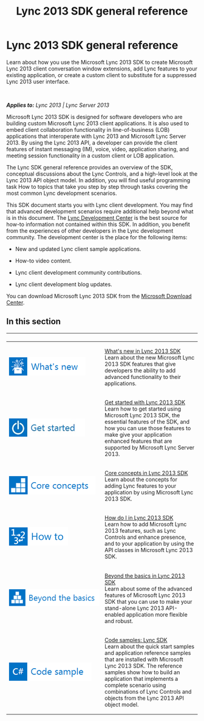 ﻿---
title: Lync 2013 SDK general reference
TOCTitle: Lync 2013 SDK general reference
ms:assetid: 0a6f5019-cffe-4e0c-aeae-22878f48e868
ms:mtpsurl: https://msdn.microsoft.com/en-us/library/JJ937254(v=office.15)
ms:contentKeyID: 50877071
ms.date: 07/24/2014
mtps_version: v=office.15
---

# Lync 2013 SDK general reference

Learn about how you use the Microsoft Lync 2013 SDK to create Microsoft Lync 2013 client conversation window extensions, add Lync features to your existing application, or create a custom client to substitute for a suppressed Lync 2013 user interface.


![Conceptual overview topic](images/JJ937254.mod_icon_badge_conoverview(Office.15).png "Conceptual overview topic")

_**Applies to:** Lync 2013 | Lync Server 2013_

Microsoft Lync 2013 SDK is designed for software developers who are building custom Microsoft Lync 2013 client applications. It is also used to embed client collaboration functionality in line-of-business (LOB) applications that interoperate with Lync 2013 and Microsoft Lync Server 2013. By using the Lync 2013 API, a developer can provide the client features of instant messaging (IM), voice, video, application sharing, and meeting session functionality in a custom client or LOB application.

The Lync SDK general reference provides an overview of the SDK, conceptual discussions about the Lync Controls, and a high-level look at the Lync 2013 API object model. In addition, you will find useful programming task How to topics that take you step by step through tasks covering the most common Lync development scenarios.

This SDK document starts you with Lync client development. You may find that advanced development scenarios require additional help beyond what is in this document. The [Lync Development Center](http://go.microsoft.com/fwlink/?linkid=201840) is the best source for how-to information not contained within this SDK. In addition, you benefit from the experiences of other developers in the Lync development community. The development center is the place for the following items:

  - New and updated Lync client sample applications.

  - How-to video content.

  - Lync client development community contributions.

  - Lync client development blog updates.

You can download Microsoft Lync 2013 SDK from the [Microsoft Download Center](http://www.microsoft.com/en-us/download/details.aspx?id=30350).

## In this section

<table>
<colgroup>
<col style="width: 50%" />
<col style="width: 50%" />
</colgroup>
<thead>
<tr class="header">
<th><p></p></th>
<th><p></p></th>
</tr>
</thead>
<tbody>
<tr class="odd">
<td><p><img src="images/JJ933179.mod_icon_whatsnew_long(Office.15).png" title="What&#39;s new topic" alt="What&#39;s new topic" /></p></td>
<td><p><a href="what-s-new-in-lync-2013-sdk.md">What's new in Lync 2013 SDK</a><br />
Learn about the new Microsoft Lync 2013 SDK features that give developers the ability to add advanced functionality to their applications.</p></td>
</tr>
<tr class="even">
<td><p><img src="images/JJ937254.mod_icon_getstarted_long(Office.15).jpg" title="Get started" alt="Get started" /></p></td>
<td><p><a href="get-started-with-lync-2013-sdk.md">Get started with Lync 2013 SDK</a><br />
Learn how to get started using Microsoft Lync 2013 SDK, the essential features of the SDK, and how you can use those features to make give your application enhanced features that are supported by Microsoft Lync Server 2013.</p></td>
</tr>
<tr class="odd">
<td><p><img src="images/JJ933133.mod_icon_CoreConcepts_long(Office.15).png" title="Core concepts" alt="Core concepts" /></p></td>
<td><p><a href="core-concepts-in-lync-2013-sdk.md">Core concepts in Lync 2013 SDK</a><br />
Learn about the concepts for adding Lync features to your application by using Microsoft Lync 2013 SDK.</p></td>
</tr>
<tr class="even">
<td><p><img src="images/JJ937254.mod_icon_howto(Office.15).png" title="How to topic" alt="How to topic" /></p></td>
<td><p><a href="how-do-i-in-lync-2013-sdk.md">How do I in Lync 2013 SDK</a><br />
Learn how to add Microsoft Lync 2013 features, such as Lync Controls and enhance presence, and to your application by using the API classes in Microsoft Lync 2013 SDK.</p></td>
</tr>
<tr class="odd">
<td><p><img src="images/JJ945548.mod_icon_beyondbasics_long(Office.15).png" title="Beyond the basics topic" alt="Beyond the basics topic" /></p></td>
<td><p><a href="beyond-the-basics-in-lync-2013-sdk.md">Beyond the basics in Lync 2013 SDK</a><br />
Learn about some of the advanced features of Microsoft Lync 2013 SDK that you can use to make your stand-alone Lync 2013 API-enabled application more flexible and robust.</p></td>
</tr>
<tr class="even">
<td><p><img src="images/JJ937254.mod_icon_codesample_long(Office.15).png" title="Code sample topic" alt="Code sample topic" /></p></td>
<td><p><a href="code-samples-lync-sdk.md">Code samples: Lync SDK</a><br />
Learn about the quick start samples and application reference samples that are installed with Microsoft Lync 2013 SDK. The reference samples show how to build an application that implements a complete scenario using combinations of Lync Controls and objects from the Lync 2013 API object model.</p></td>
</tr>
</tbody>
</table>


